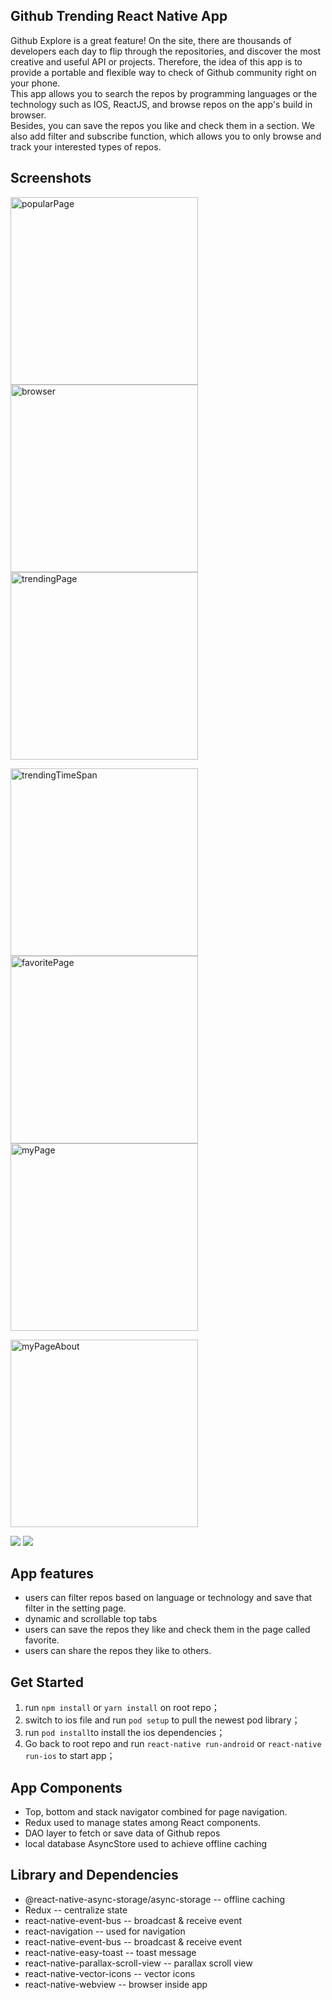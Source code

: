 ## Github Trending React Native App
Github Explore is a great feature! On the site, there are thousands of developers each day 
to flip through the repositories, and discover the most creative and useful API or projects.
Therefore, the idea of this app is to provide a portable and flexible way to check of Github 
community right on your phone.   
This app allows you to search the repos by programming languages or the technology such as IOS, ReactJS, and browse 
repos on the app's build in browser.  
Besides, you can save the repos you like and check them in a section. We also add filter and subscribe function, which allows you to 
only browse and track your interested types of repos.

## Screenshots
<img alt="popularPage" src="/screenshots/popularPage.jpg" height="300" style="margin-right: 30px"/>  <img alt="browser" src="/screenshots/browser.jpg" height="300"/>  <img alt="trendingPage" src="/screenshots/trendingPage.jpg" height="300"/>  

<img alt="trendingTimeSpan" src="/screenshots/trendingTimeSpan.jpg" height="300"/><img alt="favoritePage" src="/screenshots/favoritePage.jpg" height="300"/><img alt="myPage" src="/screenshots/myPage.jpg" height="300"/>  

<img alt="myPageAbout" src="/screenshots/myPageAbout.jpg" height="300"/>

![](/screenshots/popularPage.jpg) ![](/screenshots/popularPage.jpg)
## App features
- users can filter repos based on language or technology and save that filter in the setting page.
- dynamic and scrollable top tabs
- users can save the repos they like and check them in the page called favorite.
- users can share the repos they like to others.

## Get Started
1. run `npm install` or `yarn install` on root repo；
2. switch to ios file and run `pod setup` to pull the newest pod library；
3. run `pod install`to install the ios dependencies；
4. Go back to root repo and run `react-native run-android` or `react-native run-ios` to start app；


## App Components
- Top, bottom and stack navigator combined for page navigation.
- Redux used to manage states among React components.
- DAO layer to fetch or save data of Github repos
- local database AsyncStore used to achieve offline caching

## Library and Dependencies
- @react-native-async-storage/async-storage     -- offline caching
- Redux                                         -- centralize state
- react-native-event-bus                        -- broadcast & receive event
- react-navigation                              -- used for navigation
- react-native-event-bus                        -- broadcast & receive event
- react-native-easy-toast                       -- toast message
- react-native-parallax-scroll-view             -- parallax scroll view
- react-native-vector-icons                     -- vector icons
- react-native-webview                          -- browser inside app


